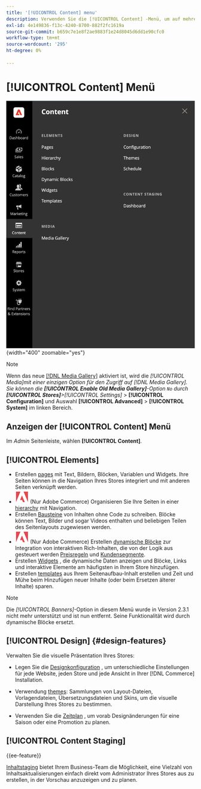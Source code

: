 ```yaml
---
title: '[!UICONTROL Content] menu'
description: Verwenden Sie die [!UICONTROL Content] -Menü, um auf mehrere Funktionen zur Verwaltung des Inhalts in Ihrem Store zuzugreifen.
exl-id: 4e149836-f13c-4240-8700-882f2fc1619a
source-git-commit: b659c7e1e8f2ae9883f1e24d8045d6dd1e90cfc0
workflow-type: tm+mt
source-wordcount: '295'
ht-degree: 0%

---
```


# [!UICONTROL Content] Menü

![Die [!UICONTROL Content] im Admin-Menü angezeigt](./assets/admin-menu-content.png){width="400" zoomable="yes"}

>[!NOTE]
>
>Wenn das neue [[!DNL Media Gallery]](media-gallery.md) aktiviert ist, wird die _[!UICONTROL Media]_mit einer einzigen Option für den Zugriff auf [!DNL Media Gallery]. Sie können die **[!UICONTROL Enable Old Media Gallery]**-Option `No` durch **[!UICONTROL Stores]**>_[!UICONTROL Settings]_ > **[!UICONTROL Configuration]** und Auswahl **[!UICONTROL Advanced]** > **[!UICONTROL System]** im linken Bereich.

## Anzeigen der [!UICONTROL Content] Menü

Im _Admin_ Seitenleiste, wählen **[!UICONTROL Content]**.

## [!UICONTROL Elements]

- Erstellen [pages](pages.md) mit Text, Bildern, Blöcken, Variablen und Widgets. Ihre Seiten können in die Navigation Ihres Stores integriert und mit anderen Seiten verknüpft werden.
- ![Adobe Commerce](../assets/adobe-logo.svg) (Nur Adobe Commerce) Organisieren Sie Ihre Seiten in einer [hierarchy](page-hierarchy.md) mit Navigation.
- Erstellen [Bausteine](blocks.md) von Inhalten ohne Code zu schreiben. Blöcke können Text, Bilder und sogar Videos enthalten und beliebigen Teilen des Seitenlayouts zugewiesen werden.
- ![Adobe Commerce](../assets/adobe-logo.svg) (Nur Adobe Commerce) Erstellen [dynamische Blöcke](dynamic-blocks.md) zur Integration von interaktiven Rich-Inhalten, die von der Logik aus gesteuert werden [Preisregeln](../merchandising-promotions/introduction.md#promotions) und [Kundensegmente](../customers/customer-segments.md).
- Erstellen [Widgets](widgets.md) , die dynamische Daten anzeigen und Blöcke, Links und interaktive Elemente am häufigsten in Ihrem Store hinzufügen.
- Erstellen [templates](../page-builder/templates.md) aus Ihrem Seitenaufbau-Inhalt erstellen und Zeit und Mühe beim Hinzufügen neuer Inhalte (oder beim Ersetzen älterer Inhalte) sparen.

>[!NOTE]
>
>Die _[!UICONTROL Banners]_-Option in diesem Menü wurde in Version 2.3.1 nicht mehr unterstützt und ist nun entfernt. Seine Funktionalität wird durch dynamische Blöcke ersetzt.

## [!UICONTROL Design] {#design-features}

Verwalten Sie die visuelle Präsentation Ihres Stores:

- Legen Sie die [Designkonfiguration](configuration.md) , um unterschiedliche Einstellungen für jede Website, jeden Store und jede Ansicht in Ihrer [!DNL Commerce] Installation.

- Verwendung [themes](themes.md): Sammlungen von Layout-Dateien, Vorlagendateien, Übersetzungsdateien und Skins, um die visuelle Darstellung Ihres Stores zu bestimmen.

- Verwenden Sie die [Zeitplan](schedule.md) , um vorab Designänderungen für eine Saison oder eine Promotion zu planen.

## [!UICONTROL Content Staging]

{{ee-feature}}

[Inhaltstaging](content-staging.md) bietet Ihrem Business-Team die Möglichkeit, eine Vielzahl von Inhaltsaktualisierungen einfach direkt vom Administrator Ihres Stores aus zu erstellen, in der Vorschau anzuzeigen und zu planen.
